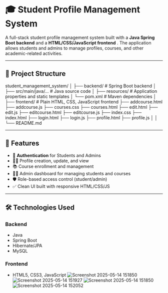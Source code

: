 # 🎓 Student Profile Management System

A full-stack student profile management system built with a **Java Spring Boot backend** and a **HTML/CSS/JavaScript frontend** . The application allows students and admins to manage profiles, courses, and other academic-related activities.

---

## 📁 Project Structure

student_management_system/
│
├── backend/ # Spring Boot backend
│ ├── src/main/java/... # Java source code
│ ├── resources/ # Application properties and static templates
│ └── pom.xml # Maven dependencies
│
├── frontend/ # Plain HTML, CSS, JavaScript frontend
├── addcourse.html
├── addcourse.js
├── courses.css
├── courses.html
├── edit.html
├── edit.js
├── editcourse.html
├── editcourse.js
├── index.css
├── index.html
├── login.html
├── login.js
├── profile.html
├── profile.js
│
│
└── README.md

---

## 🚀 Features

- 🔐 **Authentication** for Students and Admins
- 🧑‍🎓 Profile creation, update, and view
- 📚 Course enrollment and management
- 👨‍💼 Admin dashboard for managing students and courses
- 🛡️ Role-based access control (student/admin)
- ✅ Clean UI built with responsive HTML/CSS/JS

---

## 🛠️ Technologies Used

### Backend
- Java
- Spring Boot
- Hibernate/JPA
- MySQL

### Frontend
- HTML5, CSS3, JavaScript 
![Screenshot 2025-05-14 151850](https://github.com/user-attachments/assets/d4a92e99-731d-46cd-81bf-103c25372073)
![Screenshot 2025-05-14 151927](https://github.com/user-attachments/assets/26d011fa-02e5-4ea0-9b3c-8a49d09f88e9)
![Screenshot 2025-05-14 151850](https://github.com/user-attachments/assets/aa24fe29-db0c-46bd-9546-3a88415ca86b)
![Screenshot 2025-05-14 152052](https://github.com/user-attachments/assets/1bffa333-c404-43dd-baed-432d1c5952ab)
